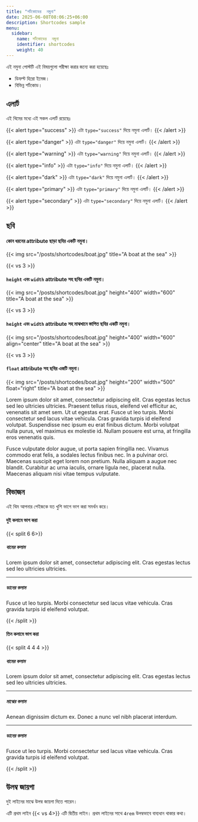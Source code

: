 ```yaml
---
title: "শর্টকোডের  নমুনা"
date: 2025-06-08T08:06:25+06:00
description: Shortcodes sample
menu:
  sidebar:
    name: শর্টকোডের  নমুনা
    identifier: shortcodes
    weight: 40
---
```


এই নমুনা পোস্টটি এই বিষয়গুলো পরীক্ষা করার জন্যে করা হয়েছেঃ

- ডিফল্ট হিরো ইমেজ।
- বিভিন্ন শর্টকোড।

## এলার্ট

এই থিমের মধ্যে এই সকল এলার্ট রয়েছেঃ

{{< alert type="success" >}}
এটা `type="success"` দিয়ে নমুনা এলার্ট।
{{< /alert >}}

{{< alert type="danger" >}}
এটা `type="danger"` দিয়ে নমুনা এলার্ট।
{{< /alert >}}

{{< alert type="warning" >}}
এটা `type="warning"` দিয়ে নমুনা এলার্ট।
{{< /alert >}}

{{< alert type="info" >}}
এটা `type="info"` দিয়ে নমুনা এলার্ট।
{{< /alert >}}

{{< alert type="dark" >}}
এটা `type="dark"` দিয়ে নমুনা এলার্ট।
{{< /alert >}}

{{< alert type="primary" >}}
এটা `type="primary"` দিয়ে নমুনা এলার্ট।
{{< /alert >}}

{{< alert type="secondary" >}}
এটা `type="secondary"` দিয়ে নমুনা এলার্ট।
{{< /alert >}}

## ছবি

#### কোন ধরনের attribute ছাড়া ছবির একটি নমুনা। 

{{< img src="/posts/shortcodes/boat.jpg" title="A boat at the sea" >}}

{{< vs 3 >}}

#### `height` এবং `width` attribute সহ ছবির একটি নমুনা।

{{< img src="/posts/shortcodes/boat.jpg" height="400" width="600" title="A boat at the sea" >}}

{{< vs 3 >}}

#### `height` এবং `width` attribute সহ মাঝখানে স্তাপিত ছবির একটি নমুনা।

{{< img src="/posts/shortcodes/boat.jpg" height="400" width="600" align="center" title="A boat at the sea" >}}

{{< vs 3 >}}

#### `float` attribute সহ ছবির একটি নমুনা।

{{< img src="/posts/shortcodes/boat.jpg" height="200" width="500" float="right" title="A boat at the sea" >}}

Lorem ipsum dolor sit amet, consectetur adipiscing elit. Cras egestas lectus sed leo ultricies ultricies. Praesent tellus risus, eleifend vel efficitur ac, venenatis sit amet sem. Ut ut egestas erat. Fusce ut leo turpis. Morbi consectetur sed lacus vitae vehicula. Cras gravida turpis id eleifend volutpat. Suspendisse nec ipsum eu erat finibus dictum. Morbi volutpat nulla purus, vel maximus ex molestie id. Nullam posuere est urna, at fringilla eros venenatis quis.

Fusce vulputate dolor augue, ut porta sapien fringilla nec. Vivamus commodo erat felis, a sodales lectus finibus nec. In a pulvinar orci. Maecenas suscipit eget lorem non pretium. Nulla aliquam a augue nec blandit. Curabitur ac urna iaculis, ornare ligula nec, placerat nulla. Maecenas aliquam nisi vitae tempus vulputate.

## বিভাজন

এই থিম আপনার পেইজকে  যত খুশি ভাগে ভাগ করা সমর্থন করে।

#### দুই কলামে ভাগ করা

{{< split 6 6>}}

##### বামের কলাম

Lorem ipsum dolor sit amet, consectetur adipiscing elit. Cras egestas lectus sed leo ultricies ultricies.

---

##### ডানের কলাম

Fusce ut leo turpis. Morbi consectetur sed lacus vitae vehicula. Cras gravida turpis id eleifend volutpat.

{{< /split >}}

#### তিন কলামে ভাগ করা

{{< split 4 4 4 >}}

##### বামের কলাম

Lorem ipsum dolor sit amet, consectetur adipiscing elit. Cras egestas lectus sed leo ultricies ultricies.

---

##### মাঝের কলাম

Aenean dignissim dictum ex. Donec a nunc vel nibh placerat interdum. 

---

##### ডানের কলাম

Fusce ut leo turpis. Morbi consectetur sed lacus vitae vehicula. Cras gravida turpis id eleifend volutpat.

{{< /split >}}

## উলম্ব জায়গা

দুই লাইনের মাঝে উলম্ব জায়গা দিতে পারেন।

এটি প্রথম লাইন
{{< vs 4>}}
এটি দ্বিতীয় লাইন। প্রথম লাইনের সাথে `4rem` উলম্বভাবে বাব্যধান থাকার কথা।